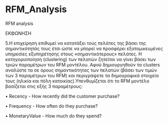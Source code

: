 # RFM_Analysis
RFM analysis

ΕΚΦΩΝΗΣΗ

5.Η επιχείρηση επιθυμεί να κατατάξει τους πελάτες της βάσει της σημαντικότητάς τους έτσι ώστε να μπορεί 
να προσφέρει εξατομικευμένες υπηρεσίες  εξυπηρέτησης στους «σημαντικότερους» πελάτες. 
Η κατηγοριοποίηση (clustering) των πελατών ζητείται να γίνει βάσει των τριών παραμέτρων του RFM μοντέλου.
Αφού δημιουργηθούν τα clusters αναλύστε τα σε όρους σημαντικότητας των πελατών (βάσει των τιμών των 3 παραμέτρων του RFM) 
και περιγράψετε τα δημογραφικά στοιχεία τους  (ηλικία και πόλη κατοικίας).Υπενθυμίζεται ότι το RFM μοντέλο βασίζεται στις εξής
3 παραμέτρους:

•	Recency - How recently did the customer purchase?

•	Frequency - How often do they purchase?

•	MonetaryValue - How much do they spend?
